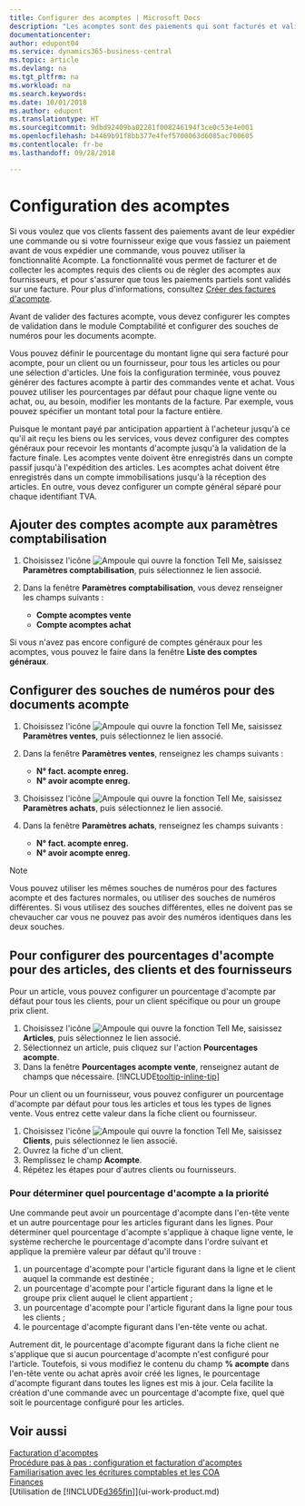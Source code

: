 ```yaml
---
title: Configurer des acomptes | Microsoft Docs
description: "Les acomptes sont des paiements qui sont facturés et validés dans une commande acompte vente ou achat avant la facturation finale. Vous pouvez demander un acompte avant de fabriquer les produits commandés ou demander à ce que le paiement soit effectué avant d'envoyer les articles à un client. La fonctionnalité d'acomptes vous permet de facturer et de collecter les acomptes requis des clients ou de régler des acomptes aux fournisseurs. Vous pouvez ainsi vous assurer que tous les paiements sont validés sur une facture."
documentationcenter: 
author: edupont04
ms.service: dynamics365-business-central
ms.topic: article
ms.devlang: na
ms.tgt_pltfrm: na
ms.workload: na
ms.search.keywords: 
ms.date: 10/01/2018
ms.author: edupont
ms.translationtype: HT
ms.sourcegitcommit: 9dbd92409ba02281f008246194f3ce0c53e4e001
ms.openlocfilehash: b4469b91f8bb377e4fef5700063d6085ac700605
ms.contentlocale: fr-be
ms.lasthandoff: 09/28/2018

---
```

# <a name="set-up-prepayments"></a>Configuration des acomptes
Si vous voulez que vos clients fassent des paiements avant de leur expédier une commande ou si votre fournisseur exige que vous fassiez un paiement avant de vous expédier une commande, vous pouvez utiliser la fonctionnalité Acompte. La fonctionnalité vous permet de facturer et de collecter les acomptes requis des clients ou de régler des acomptes aux fournisseurs, et pour s'assurer que tous les paiements partiels sont validés sur une facture. Pour plus d'informations, consultez [Créer des factures d'acompte](finance-how-to-create-prepayment-invoices.md).

Avant de valider des factures acompte, vous devez configurer les comptes de validation dans le module Comptabilité et configurer des souches de numéros pour les documents acompte.  

Vous pouvez définir le pourcentage du montant ligne qui sera facturé pour acompte, pour un client ou un fournisseur, pour tous les articles ou pour une sélection d'articles. Une fois la configuration terminée, vous pouvez générer des factures acompte à partir des commandes vente et achat. Vous pouvez utiliser les pourcentages par défaut pour chaque ligne vente ou achat, ou, au besoin, modifier les montants de la facture. Par exemple, vous pouvez spécifier un montant total pour la facture entière.  

Puisque le montant payé par anticipation appartient à l'acheteur jusqu'à ce qu'il ait reçu les biens ou les services, vous devez configurer des comptes généraux pour recevoir les montants d'acompte jusqu'à la validation de la facture finale. Les acomptes vente doivent être enregistrés dans un compte passif jusqu'à l'expédition des articles. Les acomptes achat doivent être enregistrés dans un compte immobilisations jusqu'à la réception des articles. En outre, vous devez configurer un compte général séparé pour chaque identifiant TVA.

## <a name="to-add-prepayment-accounts-to-the-general-posting-setup"></a>Ajouter des comptes acompte aux paramètres comptabilisation  

1. Choisissez l'icône ![Ampoule qui ouvre la fonction Tell Me](media/ui-search/search_small.png "Dites-moi ce que vous voulez faire"), saisissez **Paramètres comptabilisation**, puis sélectionnez le lien associé.
2. Dans la fenêtre **Paramètres comptabilisation**, vous devez renseigner les champs suivants :  

    - **Compte acomptes vente**  
    - **Compte acomptes achat**  

Si vous n'avez pas encore configuré de comptes généraux pour les acomptes, vous pouvez le faire dans la fenêtre **Liste des comptes généraux**.  

## <a name="to-set-up-number-series-for-prepayment-documents"></a>Configurer des souches de numéros pour des documents acompte  

1. Choisissez l'icône ![Ampoule qui ouvre la fonction Tell Me](media/ui-search/search_small.png "Dites-moi ce que vous voulez faire"), saisissez **Paramètres ventes**, puis sélectionnez le lien associé.
2. Dans la fenêtre **Paramètres ventes**, renseignez les champs suivants :  

   - **N° fact. acompte enreg.**
   - **N° avoir acompte enreg.**

1. Choisissez l'icône ![Ampoule qui ouvre la fonction Tell Me](media/ui-search/search_small.png "Dites-moi ce que vous voulez faire"), saisissez **Paramètres achats**, puis sélectionnez le lien associé.
2. Dans la fenêtre **Paramètres achats**, renseignez les champs suivants :

    - **N° fact. acompte enreg.**
    - **N° avoir acompte enreg.**

> [!NOTE]  
>  Vous pouvez utiliser les mêmes souches de numéros pour des factures acompte et des factures normales, ou utiliser des souches de numéros différentes. Si vous utilisez des souches différentes, elles ne doivent pas se chevaucher car vous ne pouvez pas avoir des numéros identiques dans les deux souches.  

## <a name="to-set-up-prepayment-percentages-for-items-customers-and-vendors"></a>Pour configurer des pourcentages d'acompte pour des articles, des clients et des fournisseurs  
Pour un article, vous pouvez configurer un pourcentage d'acompte par défaut pour tous les clients, pour un client spécifique ou pour un groupe prix client.  

1. Choisissez l'icône ![Ampoule qui ouvre la fonction Tell Me](media/ui-search/search_small.png "Dites-moi ce que vous voulez faire"), saisissez **Articles**, puis sélectionnez le lien associé.
2. Sélectionnez un article, puis cliquez sur l'action **Pourcentages acompte**.  
3. Dans la fenêtre **Pourcentages acompte vente**, renseignez autant de champs que nécessaire. [!INCLUDE[tooltip-inline-tip](includes/tooltip-inline-tip_md.md)]

Pour un client ou un fournisseur, vous pouvez configurer un pourcentage d'acompte par défaut pour tous les articles et tous les types de lignes vente. Vous entrez cette valeur dans la fiche client ou fournisseur.

1. Choisissez l'icône ![Ampoule qui ouvre la fonction Tell Me](media/ui-search/search_small.png "Dites-moi ce que vous voulez faire"), saisissez **Clients**, puis sélectionnez le lien associé.
2. Ouvrez la fiche d'un client.
3. Remplissez le champ **Acompte**.
4. Répétez les étapes pour d'autres clients ou fournisseurs.  

### <a name="to-determine-which-prepayment-percentage-has-first-priority"></a>Pour déterminer quel pourcentage d'acompte a la priorité  
Une commande peut avoir un pourcentage d'acompte dans l'en-tête vente et un autre pourcentage pour les articles figurant dans les lignes. Pour déterminer quel pourcentage d'acompte s'applique à chaque ligne vente, le système recherche le pourcentage d'acompte dans l'ordre suivant et applique la première valeur par défaut qu'il trouve :  
1. un pourcentage d'acompte pour l'article figurant dans la ligne et le client auquel la commande est destinée ;  
2. un pourcentage d'acompte pour l'article figurant dans la ligne et le groupe prix client auquel le client appartient ;  
3. un pourcentage d'acompte pour l'article figurant dans la ligne pour tous les clients ;  
4. le pourcentage d'acompte figurant dans l'en-tête vente ou achat.  

Autrement dit, le pourcentage d'acompte figurant dans la fiche client ne s'applique que si aucun pourcentage d'acompte n'est configuré pour l'article. Toutefois, si vous modifiez le contenu du champ **% acompte** dans l'en\-tête vente ou achat après avoir créé les lignes, le pourcentage d'acompte figurant dans toutes les lignes est mis à jour. Cela facilite la création d'une commande avec un pourcentage d'acompte fixe, quel que soit le pourcentage configuré pour les articles.

## <a name="see-also"></a>Voir aussi  
[Facturation d'acomptes](finance-invoice-prepayments.md)  
[Procédure pas à pas : configuration et facturation d'acomptes](walkthrough-setting-up-and-invoicing-sales-prepayments.md)  
[Familiarisation avec les écritures comptables et les COA](finance-general-ledger.md)  
[Finances](finance.md)  
[Utilisation de [!INCLUDE[d365fin](includes/d365fin_md.md)]](ui-work-product.md)

